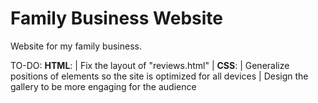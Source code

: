 # Family Business Website

Website for my family business. 

TO-DO:
**HTML**: | Fix the layout of "reviews.html" | 
**CSS**: | Generalize positions of elements so the site is optimized for all devices |  Design the gallery to be more engaging for the audience
